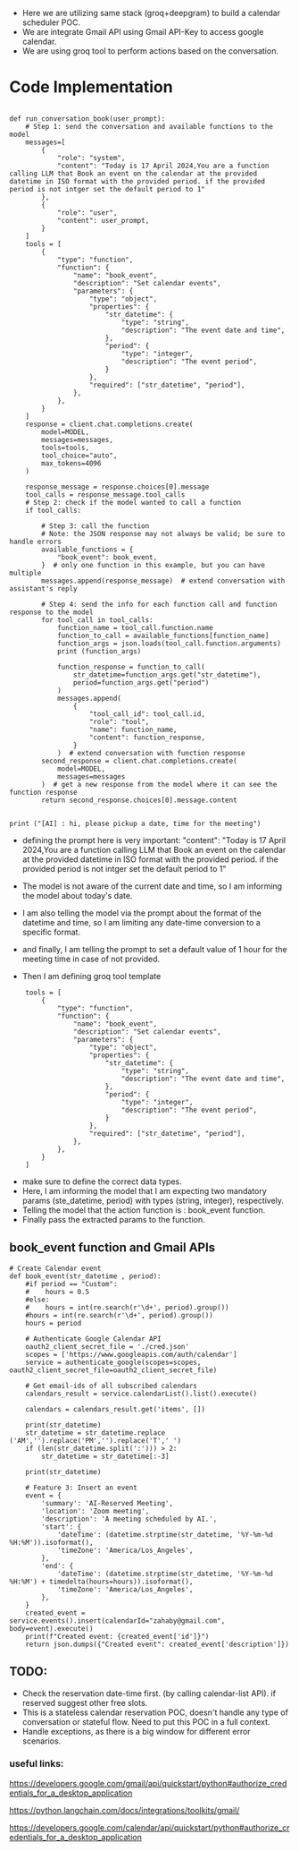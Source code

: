 - Here we are utilizing same stack (groq+deepgram) to build a calendar scheduler POC. 
- We are integrate Gmail API using Gmail API-Key to access google calendar.
- We are using groq tool to perform actions based on the conversation.

# Code Implementation
```

def run_conversation_book(user_prompt):
    # Step 1: send the conversation and available functions to the model
    messages=[
        {
            "role": "system",
            "content": "Today is 17 April 2024,You are a function calling LLM that Book an event on the calendar at the provided datetime in ISO format with the provided period. if the provided period is not intger set the default period to 1"
        },
        {
            "role": "user",
            "content": user_prompt,
        }
    ]
    tools = [
        {
            "type": "function",
            "function": {
                "name": "book_event",
                "description": "Set calendar events",
                "parameters": {
                    "type": "object",
                    "properties": {
                        "str_datetime": {
                            "type": "string",
                            "description": "The event date and time",
                        },
                        "period": {
                            "type": "integer",
                            "description": "The event period",
                        }
                    },
                    "required": ["str_datetime", "period"],
                },
            },
        }
    ]
    response = client.chat.completions.create(
        model=MODEL,
        messages=messages,
        tools=tools,
        tool_choice="auto",  
        max_tokens=4096
    )

    response_message = response.choices[0].message
    tool_calls = response_message.tool_calls
    # Step 2: check if the model wanted to call a function
    if tool_calls:
        
        # Step 3: call the function
        # Note: the JSON response may not always be valid; be sure to handle errors
        available_functions = {
            "book_event": book_event,
        }  # only one function in this example, but you can have multiple
        messages.append(response_message)  # extend conversation with assistant's reply
        
        # Step 4: send the info for each function call and function response to the model
        for tool_call in tool_calls:
            function_name = tool_call.function.name
            function_to_call = available_functions[function_name]
            function_args = json.loads(tool_call.function.arguments)
            print (function_args)
            
            function_response = function_to_call(
                str_datetime=function_args.get("str_datetime"),
                period=function_args.get("period") 
            )
            messages.append(
                {
                    "tool_call_id": tool_call.id,
                    "role": "tool",
                    "name": function_name,
                    "content": function_response,
                }
            )  # extend conversation with function response
        second_response = client.chat.completions.create(
            model=MODEL,
            messages=messages
        )  # get a new response from the model where it can see the function response
        return second_response.choices[0].message.content


print ("[AI] : hi, please pickup a date, time for the meeting")    

```
- defining the prompt here is very important:
"content": "Today is 17 April 2024,You are a function calling LLM that Book an event on the calendar at the provided datetime in ISO format with the provided period. if the provided period is not intger set the default period to 1"

- The model is not aware of the current date and time, so I am informing the model about today's date.

- I am also telling the model via the prompt about the format of the datetime and time, so I am limiting any date-time conversion to a specific format. 

- and finally, I am telling the prompt to set a default value of 1 hour for the meeting time in case of not provided.

- Then I am defining groq tool template
```
    tools = [
        {
            "type": "function",
            "function": {
                "name": "book_event",
                "description": "Set calendar events",
                "parameters": {
                    "type": "object",
                    "properties": {
                        "str_datetime": {
                            "type": "string",
                            "description": "The event date and time",
                        },
                        "period": {
                            "type": "integer",
                            "description": "The event period",
                        }
                    },
                    "required": ["str_datetime", "period"],
                },
            },
        }
    ]
```
- make sure to define the correct data types.
- Here, I am informing the model that I am expecting two mandatory params (ste_datetime, period) with types (string, integer), respectively. 
- Telling the model that the action function is : book_event function.
- Finally pass the extracted params to the function.

## book_event function and Gmail APIs

```
# Create Calendar event
def book_event(str_datetime , period):
    #if period == "Custom":
    #    hours = 0.5
    #else:
    #    hours = int(re.search(r'\d+', period).group())
    #hours = int(re.search(r'\d+', period).group())
    hours = period

    # Authenticate Google Calendar API
    oauth2_client_secret_file = './cred.json'
    scopes = ['https://www.googleapis.com/auth/calendar']
    service = authenticate_google(scopes=scopes, oauth2_client_secret_file=oauth2_client_secret_file)

    # Get email-ids of all subscribed calendars
    calendars_result = service.calendarList().list().execute()

    calendars = calendars_result.get('items', [])
    
    print(str_datetime)
    str_datetime = str_datetime.replace ('AM','').replace('PM','').replace('T',' ')
    if (len(str_datetime.split(':'))) > 2:
        str_datetime = str_datetime[:-3]

    print(str_datetime)
    
    # Feature 3: Insert an event
    event = {
        'summary': 'AI-Reserved Meeting',
        'location': 'Zoom meeting',
        'description': 'A meeting scheduled by AI.',
        'start': {
            'dateTime': (datetime.strptime(str_datetime, '%Y-%m-%d %H:%M')).isoformat(),
            'timeZone': 'America/Los_Angeles',
        },
        'end': {
            'dateTime': (datetime.strptime(str_datetime, '%Y-%m-%d %H:%M') + timedelta(hours=hours)).isoformat(),
            'timeZone': 'America/Los_Angeles',
        },
    }
    created_event = service.events().insert(calendarId="zahaby@gmail.com", body=event).execute()
    print(f"Created event: {created_event['id']}")
    return json.dumps({"Created event": created_event['description']})
```

## TODO:
- Check the reservation date-time first. (by calling calendar-list API). if reserved suggest other free slots. 
- This is a stateless calendar reservation POC, doesn't handle any type of conversation or stateful flow. Need to put this POC in a full context. 
- Handle exceptions, as there is a big window for different error scenarios. 

### useful links:

https://developers.google.com/gmail/api/quickstart/python#authorize_credentials_for_a_desktop_application

https://python.langchain.com/docs/integrations/toolkits/gmail/

https://developers.google.com/calendar/api/quickstart/python#authorize_credentials_for_a_desktop_application
